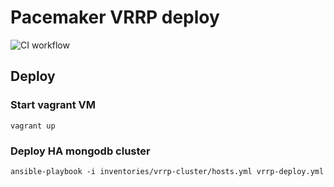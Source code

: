 # Pacemaker VRRP deploy
![CI workflow](https://github.com/randsw/nginx-vrrp-cluster/actions/workflows/vrrp-cluster-setup-ci.yaml/badge.svg)

## Deploy

### Start vagrant VM

`vagrant up`

### Deploy HA mongodb cluster

`ansible-playbook -i inventories/vrrp-cluster/hosts.yml vrrp-deploy.yml`
